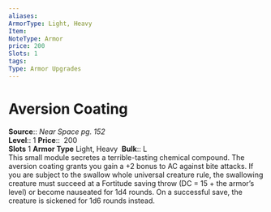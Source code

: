 ```yaml
---
aliases: 
ArmorType: Light, Heavy
Item:
NoteType: Armor
price: 200
Slots: 1
tags: 
Type: Armor Upgrades
---
```


# Aversion Coating

**Source**:: _Near Space pg. 152_  
**Level**:: 1
**Price**::  200  
**Slots** 1 **Armor Type** Light, Heavy 
**Bulk**:: L  
This small module secretes a terrible-tasting chemical compound. The aversion coating grants you gain a +2 bonus to AC against bite attacks. If you are subject to the swallow whole universal creature rule, the swallowing creature must succeed at a Fortitude saving throw (DC = 15 + the armor’s level) or become nauseated for 1d4 rounds. On a successful save, the creature is sickened for 1d6 rounds instead.
